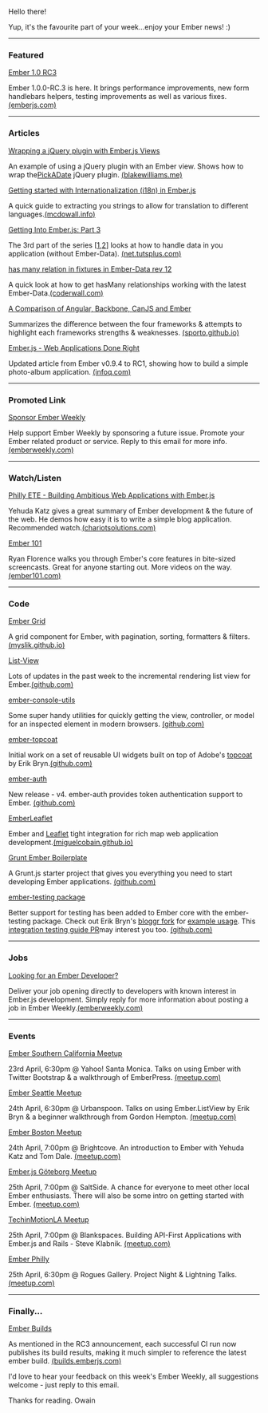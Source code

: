 
Hello there!

Yup, it's the favourite part of your week...enjoy your Ember news! :)

---

### Featured

[Ember 1.0 RC3](http://emberjs.com/blog/2013/04/21/ember-1-0-rc3.html)

Ember 1.0.0-RC.3 is here. It brings performance improvements, new form handlebars helpers, testing improvements as well as various fixes. [(emberjs.com)](http://emberjs.com/blog/2013/04/21/ember-1-0-rc3.html)

---

### Articles

[Wrapping a jQuery plugin with Ember.js Views](http://blakewilliams.me/blog/5-wrap-jquery-plugin-with-ember-view)

An example of using a jQuery plugin with an Ember view. Shows how to wrap the[PickADate](http://amsul.ca/pickadate.js/) jQuery plugin. [(blakewilliams.me)](http://blakewilliams.me/blog/5-wrap-jquery-plugin-with-ember-view)

[Getting started with Internationalization (i18n) in Ember.js](http://mcdowall.info/posts/getting-started-with-internationalization-i18n-in-ember-js/)

A quick guide to extracting you strings to allow for translation to different languages.[(mcdowall.info)](http://mcdowall.info/posts/getting-started-with-internationalization-i18n-in-ember-js/)

[Getting Into Ember.js: Part 3](http://net.tutsplus.com/tutorials/javascript-ajax/getting-into-ember-js-part-3/)

The 3rd part of the series [[1](http://net.tutsplus.com/tutorials/javascript-ajax/getting-into-ember-js/),[2](http://net.tutsplus.com/tutorials/javascript-ajax/getting-into-ember-js-part-2/)] looks at how to handle data in you application (without Ember-Data). [(net.tutsplus.com)](http://net.tutsplus.com/tutorials/javascript-ajax/getting-into-ember-js-part-3/)

[has many relation in fixtures in Ember-Data rev 12](https://coderwall.com/p/ondakg)

A quick look at how to get hasMany relationships working with the latest Ember-Data.[(coderwall.com)](https://coderwall.com/p/ondakg)

[A Comparison of Angular, Backbone, CanJS and Ember](http://sporto.github.io/blog/2013/04/12/comparison-angular-backbone-can-ember)

Summarizes the difference between the four frameworks &amp; attempts to highlight each frameworks strengths &amp; weaknesses. [(sporto.github.io)](http://sporto.github.io/blog/2013/04/12/comparison-angular-backbone-can-ember)

[Ember.js - Web Applications Done Right](http://www.infoq.com/articles/Emberjs-Web-Applications)

Updated article from Ember v0.9.4 to RC1, showing how to build a simple photo-album application. [(infoq.com)](http://www.infoq.com/articles/Emberjs-Web-Applications)

---

### Promoted Link

[Sponsor Ember Weekly](mailto:info@emberweekly.com?Subject=Advertise%20in%20Ember%20Weekly&amp;Body=What%20would%20you%20like%20to%20advertise%3F%0ANote.%20There%20is%20a%20fee%20associated%20with%20advertising)

Help support Ember Weekly by sponsoring a future issue. Promote your Ember related product or service. Reply to this email for more info. [(emberweekly.com)](mailto:info@emberweekly.com?Subject=Advertise%20in%20Ember%20Weekly&amp;Body=What%20would%20you%20like%20to%20advertise%3F%0ANote.%20There%20is%20a%20fee%20associated%20with%20advertising)

---

### Watch/Listen

[Philly ETE - Building Ambitious Web Applications with Ember.js](http://emergingtech.chariotsolutions.com/2013/04/philly-ete-screencast-4-yehuda-katz-on-the-ember-js-application-framework/)

Yehuda Katz gives a great summary of Ember development &amp; the future of the web. He demos how easy it is to write a simple blog application. Recommended watch.[(chariotsolutions.com)](http://emergingtech.chariotsolutions.com/2013/04/philly-ete-screencast-4-yehuda-katz-on-the-ember-js-application-framework/)

[Ember 101](http://ember101.com/)

Ryan Florence walks you through Ember's core features in bite-sized screencasts. Great for anyone starting out. More videos on the way. [(ember101.com)](http://ember101.com/)

---

### Code

[Ember Grid](http://myslik.github.io/ember-grid/)

A grid component for Ember, with pagination, sorting, formatters &amp; filters. [(myslik.github.io)](http://myslik.github.io/ember-grid/)

[List-View](https://github.com/emberjs/list-view)

Lots of updates in the past week to the incremental rendering list view for Ember.[(github.com)](https://github.com/emberjs/list-view)

[ember-console-utils](https://github.com/ebryn/ember-console-utils)

Some super handy utilities for quickly getting the view, controller, or model for an inspected element in modern browsers. [(github.com)](https://github.com/ebryn/ember-console-utils)

[ember-topcoat](https://github.com/ebryn/ember-topcoat)

Initial work on a set of reusable UI widgets built on top of Adobe's [topcoat](http://topcoat.io/) by Erik Bryn.[(github.com)](https://github.com/ebryn/ember-topcoat)

[ember-auth](https://github.com/heartsentwined/ember-auth)

New release - v4. ember-auth provides token authentication support to Ember. [(github.com)](https://github.com/heartsentwined/ember-auth)

[EmberLeaflet](http://miguelcobain.github.io/ember-leaflet/)

Ember and [Leaflet](http://leafletjs.com/) tight integration for rich map web application development.[(miguelcobain.github.io)](http://miguelcobain.github.io/ember-leaflet/)

[Grunt Ember Boilerplate](https://github.com/lsdafjklsd/grunt-ember-boilerplate)

A Grunt.js starter project that gives you everything you need to start developing Ember applications. [(github.com)](https://github.com/lsdafjklsd/grunt-ember-boilerplate)

[ember-testing package](https://github.com/emberjs/ember.js/tree/master/packages/ember-testing)

Better support for testing has been added to Ember core with the ember-testing package. Check out Erik Bryn's [bloggr fork](https://github.com/ebryn/bloggr-client-rails) for [example usage](https://github.com/ebryn/bloggr-client-rails/blob/master/test/javascripts/integration/bloggr_test.js). This [integration testing guide PR](https://github.com/emberjs/website/pull/452)may interest you too. [(github.com)](https://github.com/emberjs/ember.js/tree/master/packages/ember-testing)

---

### Jobs

[Looking for an Ember Developer?](mailto:info@emberweekly.com?Subject=Post%20a%20Job%20in%20Ember%20Weekly&amp;Body=Title%3A%20e.g%20Senior%20Front-End%20Web%20Developer%0ABody%3A%20e.g.%20Want%20to%20work%20on%20large%20Ember.js%20projects%3F%20We%27re%20looking%20for%20a%20rockstar%20developer%20with%205%20years%20JavaScript%20experience%21%20%0Aurl%3A%20e.g.%20www.your-companies-website.com/careers%0A%0A%23%20weeks%3A%20How%20many%20weeks%20would%20you%20like%20the%20ad%20to%20be%20live%20for%3F%0ADate%3A%20When%20would%20you%20like%20the%20ad%20to%20go%20live%3F%0A%0ANotes%3A%20any%20other%20info%20you%27d%20like%20us%20to%20know...%3F%0ANote.%20There%20is%20a%20fee%20associated%20with%20advertising%20a%20job)

Deliver your job opening directly to developers with known interest in Ember.js development. Simply reply for more information about posting a job in Ember Weekly.[(emberweekly.com)](mailto:info@emberweekly.com?Subject=Post%20a%20Job%20in%20Ember%20Weekly&amp;Body=Title%3A%20e.g%20Senior%20Front-End%20Web%20Developer%0ABody%3A%20e.g.%20Want%20to%20work%20on%20large%20Ember.js%20projects%3F%20We%27re%20looking%20for%20a%20rockstar%20developer%20with%205%20years%20JavaScript%20experience%21%20%0Aurl%3A%20e.g.%20www.your-companies-website.com/careers%0A%0A%23%20weeks%3A%20How%20many%20weeks%20would%20you%20like%20the%20ad%20to%20be%20live%20for%3F%0ADate%3A%20When%20would%20you%20like%20the%20ad%20to%20go%20live%3F%0A%0ANotes%3A%20any%20other%20info%20you%27d%20like%20us%20to%20know...%3F%0ANote.%20There%20is%20a%20fee%20associated%20with%20advertising%20a%20job)

---

### Events

[Ember Southern California Meetup](http://www.meetup.com/Ember-SC/events/108708902/)

23rd April, 6:30pm @ Yahoo! Santa Monica. Talks on using Ember with Twitter Bootstrap &amp; a walkthrough of EmberPress. [(meetup.com)](http://www.meetup.com/Ember-SC/events/108708902/)

[Ember Seattle Meetup](http://www.meetup.com/Ember-js-Seattle-Meetup/events/111338642/)

24th April, 6:30pm @ Urbanspoon. Talks on using Ember.ListView by Erik Bryn &amp; a beginner walkthrough from Gordon Hempton. [(meetup.com)](http://www.meetup.com/Ember-js-Seattle-Meetup/events/111338642/)

[Ember Boston Meetup](http://www.meetup.com/Boston-Ember-js/events/108297252/)

24th April, 7:00pm @ Brightcove. An introduction to Ember with Yehuda Katz and Tom Dale. [(meetup.com)](http://www.meetup.com/Boston-Ember-js/events/108297252/)

[Ember.js Göteborg Meetup](http://www.meetup.com/ember-js-goteborg/events/114612332/)

25th April, 7:00pm @ SaltSide. A chance for everyone to meet other local Ember enthusiasts. There will also be some intro on getting started with Ember. [(meetup.com)](http://www.meetup.com/ember-js-goteborg/events/114612332/)

[TechinMotionLA Meetup](http://www.meetup.com/TechinMotionLA/events/111527752/)

25th April, 7:00pm @ Blankspaces. Building API-First Applications with Ember.js and Rails - Steve Klabnik. [(meetup.com)](http://www.meetup.com/TechinMotionLA/events/111527752/)

[Ember Philly](http://www.meetup.com/Emberjs-Philly/events/113298042/)

25th April, 6:30pm @ Rogues Gallery. Project Night &amp; Lightning Talks. [(meetup.com)](http://www.meetup.com/Emberjs-Philly/events/113298042/)

---

### Finally...

[Ember Builds](http://builds.emberjs.com/)

As mentioned in the RC3 announcement, each successful CI run now publishes its build results, making it much simpler to reference the latest ember build. [(builds.emberjs.com)](http://builds.emberjs.com/)

I'd love to hear your feedback on this week's Ember Weekly, all suggestions welcome - just reply to this email. 

Thanks for reading. Owain